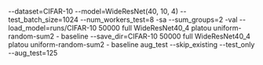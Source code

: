 --dataset=CIFAR-10 --model=WideResNet(40, 10, 4) --test_batch_size=1024 --num_workers_test=8 -sa --sum_groups=2 -val --load_model=runs/CIFAR-10 50000 full WideResNet40_4 platou uniform-random-sum2 - baseline --save_dir=CIFAR-10 50000 full WideResNet40_4 platou uniform-random-sum2 - baseline aug_test --skip_existing --test_only --aug_test=125